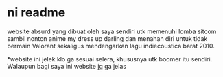 # ni readme

website absurd yang dibuat oleh saya sendiri utk memenuhi lomba sitcom sambil nonton anime my dress up darling dan menahan diri untuk tidak bermain Valorant sekaligus mendengarkan lagu indiecoustica barat 2010.

*website ini jelek klo ga sesuai selera, khususnya utk boomer itu sendiri. Walaupun bagi saya ini website jg ga jelas

